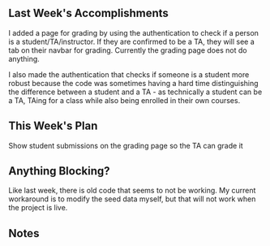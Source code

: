 ## Last Week's Accomplishments

I added a page for grading by using the authentication to check if a person is a student/TA/instructor.
If they are confirmed to be a TA, they will see a tab on their navbar for grading.
Currently the grading page does not do anything.

I also made the authentication that checks if someone is a student more robust because
the code was sometimes having a hard time distinguishing the difference between a student
and a TA - as technically a student can be a TA, TAing for a class while also
being enrolled in their own courses.

## This Week's Plan
Show student submissions on the grading page so the TA can grade it
## Anything Blocking?
Like last week, there is old code that seems to not be working. My current workaround
is to modify the seed data myself, but that will not work when the project is live.

## Notes

